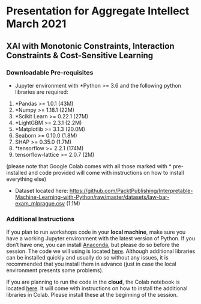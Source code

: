# Presentation for Aggregate Intellect March 2021
## XAI with Monotonic Constraints, Interaction Constraints & Cost-Sensitive Learning

### Downloadable Pre-requisites

- Jupyter environment with *Python >= 3.6 and the following python libraries are required:

1. *Pandas >= 1.0.1		(43M)
2. *Numpy >= 1.18.1		(22M)
3. *Scikit Learn >= 0.22.1	(27M)
4. *LightGBM >= 2.3.1		(2.2M)
6. *Matplotlib >= 3.1.3		(20.0M)
7. Seaborn >= 0.10.0		(1.8M)
8. SHAP >= 0.35.0		(1.7M)
9. *tensorflow >= 2.2.1		(174M)
10. tensorflow-lattice >= 2.0.7		(2M)

 (please note that Google Colab comes with all those marked with * pre-installed and code provided will come with instructions on how to install everything else)

- Dataset located here: https://github.com/PacktPublishing/Interpretable-Machine-Learning-with-Python/raw/master/datasets/law-bar-exam_mlprague.csv (1.1M)

### Additional Instructions

If you plan to run workshops code in your **local machine**, make sure you have a working Jupyter environment with the latest version of Python. If you don’t have one, you can install [Anaconda](https://www.anaconda.com/products/individual), but please do so before the session. The code we will using is located [here](https://github.com/smasis001/aisc-2021/blob/main/fairness-monotonic_aisc.ipynb). Although additional libraries can be installed quickly and usually do so without any issues, it is recommended that you install them in advance (just in case the local environment presents some problems).

If you are planning to run the code in the **cloud**, the Colab notebook is located [here](https://colab.research.google.com/drive/1zpFI3O8JReaCHwcF5evMtNiqaKdZh0iM?usp=sharing). It will come with instructions on how to install the additional libraries in Colab. Please install these at the beginning of the session.
